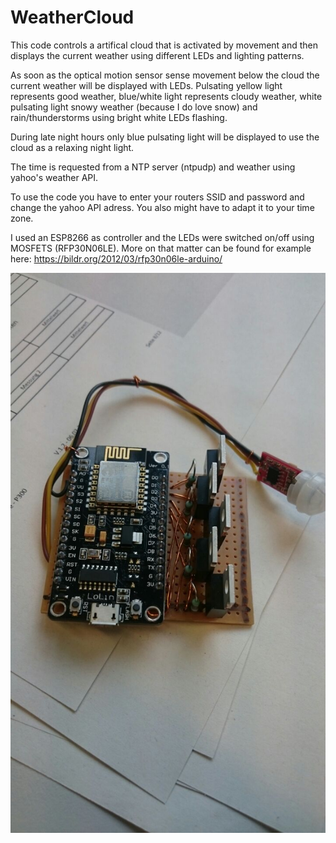 # WeatherCloud
This code controls a artifical cloud that is activated by movement and then displays the current weather using different LEDs and  lighting patterns.

As soon as the optical motion sensor sense movement below the cloud the current weather will be displayed with LEDs. Pulsating yellow light represents good weather, blue/white light represents cloudy weather, white pulsating light snowy weather (because I do love snow) and rain/thunderstorms using bright white LEDs flashing. 

During late night hours only blue pulsating light will be displayed to use the cloud as a relaxing night light. 

The time is requested from a NTP server (ntpudp) and weather using yahoo's weather API. 

To use the code you have to enter your routers SSID and password and change the yahoo API adress. You also might have to adapt it to your time zone. 

I used an ESP8266 as controller and the LEDs were switched on/off using MOSFETS (RFP30N06LE). More on that matter can be found for example here: https://bildr.org/2012/03/rfp30n06le-arduino/

![alt text](https://github.com/dermanu/WeatherCloud/blob/master/Circuit.jpg)


